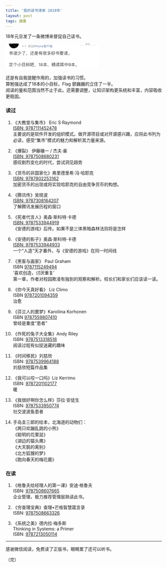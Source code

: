 ```yaml
---
title: '我的读书清单 2018年'
layout: post
tags: 讀書
---
```



18年元旦发了一条微博来督促自己读书。  

<img src="/files/181231.jpg" style="width:300px; height:auto;" />  

还是有自我提醒作用的，加强读书的习惯。   
算勉强达成了18本的小目标，Flag 颤巍巍的立住了一半。  
阅读的量和范围当然不止于此。还需要调整，让知识架构更系统和丰富，内容吸收更稳固。  



### 读过

1. 《大教堂与集市》 Eric S·Raymond  
[ISBN: 9787111452478](https://book.douban.com/subject/25881855/)  
主要说的是软件开发的组织模式。做开源项目或对开源感兴趣，应将此书列为必读，感受“集市”模式的魅力和解析其力量来源。  


1. 《爆裂》 伊藤穰一 / 杰夫·豪  
[ISBN: 9787508680231](https://book.douban.com/subject/27131703/)  
感叹剧烈变化的时代，尝试洞见趋势  


1. 《货币的非国家化》弗里德里希·冯·哈耶克  
[ISBN: 9787802253162](https://book.douban.com/subject/2155342/)  
加密货币的出现或将实现哈耶克的自由竞争货币的构想。  


1. 《腾讯传》吴晓波  
[ISBN: 9787308164207](https://book.douban.com/subject/26929955/)  
了解腾讯发展历程的窗口  


1. 《死者代言人》奥森·斯科特·卡德   
[ISBN: 9787533944919](https://book.douban.com/subject/26763182/)  
《安德的游戏》后传。如果不是三体黑暗森林法则将是怎样  


1. 《安德的影子》奥森·斯科特·卡德   
[ISBN: 9787533944933](https://book.douban.com/subject/26767240/)  
一个“人造”天才番外，与《安德的游戏》在同一时间线  


1. 《黑客与画家》 Paul Graham  
ISBN [9787115249494](https://book.douban.com/subject/6021440/)  
‘喜欢创造，讨厌重复’  
第一章，作者对校园欺凌有独到的观察和解析。校长们和家长们应该读一读。  


1. 《你今天真好看》 Liz Climo  
ISBN [9787201094359](https://book.douban.com/subject/26602392/)  
治愈  

1. 《芬兰人的噩梦》Karoliina Korhonen  
ISBN [9787559807410](https://book.douban.com/subject/30234130/)  
曾经是重度“患者”  

1. 《作死的兔子大全集》Andy Riley  
ISBN: [9787513318518](https://book.douban.com/subject/26681602/)  
阅读过程有似捉迷藏的趣味  


1. 《时间移民》刘慈欣  
ISBN: [9787539964188](https://book.douban.com/subject/26210607/)  
刘慈欣短篇作品集  


1. 《我可以咬一口吗》Liz Kerrimo  
ISBN: [9787201102177](https://book.douban.com/subject/26755503/)  
暖  

1. 《我很好啊你怎么样》莎拉·安徒生  
ISBN: [9787533950774](https://book.douban.com/subject/27604190/)  
社交波波鱼患者  

1. 手岛圭三郎的绘本，北海道的动物们：  
《两只欢蹦乱跳的小熊》  
《聪明的花栗鼠》  
《湖边的猫头鹰》  
《大天鹅的离别》  
《北方狐狸的梦》  
《跑向春天的梅花鹿》  



### 在读  


1. 《格鲁夫给经理人的第一课》安迪·格鲁夫   
ISBN: [9787508607665](https://book.douban.com/subject/1958120/)  
企业管理，极力推荐管理层熟读此书。  


1. 《穷查理宝典》查理•芒格智慧箴言录  
ISBN: [9787508663326](https://book.douban.com/subject/26831789/)  


1. 《系统之美》德内拉·梅多斯   
Thinking in Systems: a Primer  
ISBN: [9787213050114](https://book.douban.com/subject/11528220/)  


---


感谢微信阅读，免费读了正版书，眼睛累了还可以听书。  


（完）  



